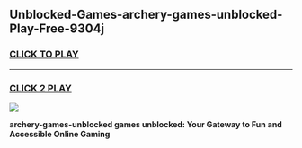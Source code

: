 
## Unblocked-Games-archery-games-unblocked-Play-Free-9304j
<h3>
<a href="https://premium76.site?title=archery-games-unblocked&ref=20A">CLICK TO PLAY</a></h3>
<hr>

<h3>
<a href="https://premium76.site?title=archery-games-unblocked&ref=20A">CLICK 2 PLAY</a>
  
</h3>

<a href="https://premium76.site?title=archery-games-unblocked&ref=20A"><img src="https://clearcache.store/games.png"></a>


**archery-games-unblocked games unblocked: Your Gateway to Fun and Accessible Online Gaming**
